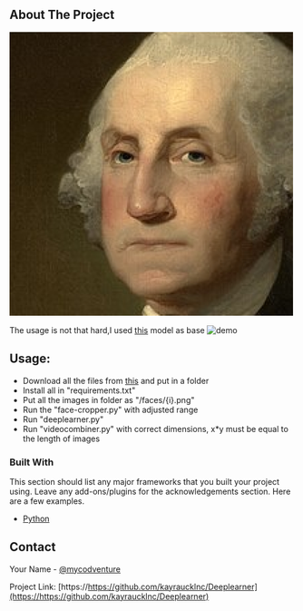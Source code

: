 <!-- Deeplearner -->

<!-- ABOUT THE PROJECT -->
## About The Project

![faceexample](https://github.com/kayraucklnc/Deeplearner/blob/master/Examples/faces/1.png)


The usage is not that hard,I used [this](https://github.com/AliaksandrSiarohin/first-order-model) model as base
![demo](https://raw.githubusercontent.com/kayraucklnc/Deeplearner/master/Examples/demo.gif)


## Usage:
* Download all the files from [this](https://github.com/AliaksandrSiarohin/first-order-model) and put in a folder
* Install all in "requirements.txt"
* Put all the images in folder as "/faces/{i}.png"
* Run the "face-cropper.py" with adjusted range
* Run "deeplearner.py"
* Run "videocombiner.py" with correct dimensions, x*y must be equal to the length of images

### Built With
This section should list any major frameworks that you built your project using. Leave any add-ons/plugins for the acknowledgements section. Here are a few examples.
* [Python](https://python.org)

<!-- CONTACT -->
## Contact

Your Name - [@mycodventure](https://twitter.com/mycodventure)

Project Link: [https://https://github.com/kayraucklnc/Deeplearner](https://https://github.com/kayraucklnc/Deeplearner)
